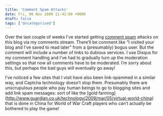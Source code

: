 ```yaml
---
title: 'Comment Spam Attacks'
date: Fri, 06 Nov 2009 11:42:00 +0000
draft: false
tags: ['Uncategorised']
---
```


Over the last couple of weeks I’ve started getting [comment spam](http://en.wikipedia.org/wiki/Spam_in_blogs) attacks on this blog via my comments stream. There’ll be comment like “I visited your blog and I’ve saved to read later” from a (presumably) bogus user. But the comment will include a number of links to dubious services. I use Disqus for my comment handling and I’ve had to gradually turn up the moderation settings so that now all comments have to be moderated. I’m sorry about this, but perhaps the bad guys will eventually go away!

I’ve noticed a few sites that I visit have also been link-spammed in a similar way, and Captcha technology doesn’t stop them. Presumably there are unscrupulous people who pay human beings to go to blogging sites and add link spam messages: sort of like the \[gold farming\](http://www.guardian.co.uk/technology/2009/mar/05/virtual-world-china) that is done in China for World of War Craft players who can’t actually be bothered to play the game!